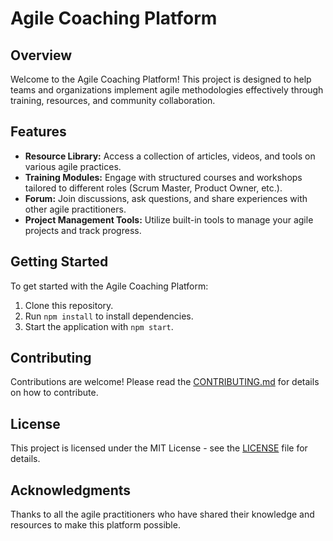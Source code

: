 # Agile Coaching Platform

## Overview
Welcome to the Agile Coaching Platform! This project is designed to help teams and organizations implement agile methodologies effectively through training, resources, and community collaboration.

## Features
- **Resource Library:** Access a collection of articles, videos, and tools on various agile practices.
- **Training Modules:** Engage with structured courses and workshops tailored to different roles (Scrum Master, Product Owner, etc.).
- **Forum:** Join discussions, ask questions, and share experiences with other agile practitioners.
- **Project Management Tools:** Utilize built-in tools to manage your agile projects and track progress.

## Getting Started
To get started with the Agile Coaching Platform:
1. Clone this repository.
2. Run `npm install` to install dependencies.
3. Start the application with `npm start`.

## Contributing
Contributions are welcome! Please read the [CONTRIBUTING.md](CONTRIBUTING.md) for details on how to contribute.

## License
This project is licensed under the MIT License - see the [LICENSE](LICENSE) file for details.

## Acknowledgments
Thanks to all the agile practitioners who have shared their knowledge and resources to make this platform possible.